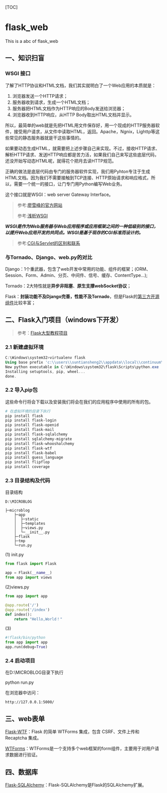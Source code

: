 [TOC]

# flask_web

This is a abc of flask_web

## 一、知识扫盲

### WSGI 接口

了解了HTTP协议和HTML文档，我们其实就明白了一个Web应用的本质就是：

1. 浏览器发送一个HTTP请求；
2. 服务器收到请求，生成一个HTML文档；
3. 服务器把HTML文档作为HTTP响应的Body发送给浏览器；
4. 浏览器收到HTTP响应，从HTTP Body取出HTML文档并显示。

所以，最简单的web就是先把HTML用文件保存好，用一个现成的HTTP服务器软件，接受用户请求，从文件中读取HTML，返回。Apache，Ngnix，Lighttp等这些常见的静态服务器就是干这些事情的。

如果要动态生成HTML，就需要把上述步骤自己来实现。不过，接收HTTP请求、解析HTTP请求、发送HTTP响应都是苦力活，如果我们自己来写这些底层代码，还没开始写动态HTML呢，就得花个把月去读HTTP规范。

正确的做法是底层代码由专门的服务器软件实现，我们用Pyhton专注于生成HTML文档。因为我们不需要接触到TCP连接、HTTP原始请求和响应格式，所以，需要一个统一的接口，让门专门用Python编写Web业务。

这个接口就是WSGI：web server Gateway Interface。
>参考:[廖雪峰的官方网站](https://www.liaoxuefeng.com/wiki/001374738125095c955c1e6d8bb493182103fac9270762a000/001386832689740b04430a98f614b6da89da2157ea3efe2000)
>
>参考:[浅析WSGI](https://blog.csdn.net/baidu_35085676/article/details/80184874)

***WSGI是作为Web服务器与Web应用程序或应用框架之间的一种低级别的接口，以提升Web应用开发的共同点。WSGI是基于现存的CGI标准而设计的。***

> 参考:[CGI与Servlet的区别和联系](https://www.cnblogs.com/MuyouSome/p/3938203.html)

### 与Tornado、Django、web.py的对比

Django：1个重武器，包含了web开发中常用的功能、组件的框架；(ORM、Session、Form、Admin、分页、中间件、信号、缓存、ContentType...);

Tornado：2大特性就是**异步非阻塞**、**原生支撑webSocket协议**；

Flask：**封装功能不及Django完善，性能不及Tornado**，但是Flask的[第三方开源组件](http://flask.pocoo.org/extensions/)比较丰富；



## 二、Flask入门项目（windows下开发）

>  参考：[Flask大型教程项目](http://www.pythondoc.com/flask-mega-tutorial/)
### 2.1 新建虚拟环境
```powershell
C:\Windows\system32>virtualenv flask
Using base prefix 'c:\\users\\suntiansheng2\\appdata\\local\\continuum\\anaconda3'
New python executable in C:\Windows\system32\flask\Scripts\python.exe
Installing setuptools, pip, wheel...
done.
```
### 2.2 导入pip包
这些命令行将会下载以及安装我们将会在我们的应用程序中使用的所有的包。

```powershell
# 在虚拟环境的目录下执行
pip install flask
pip install flask-login
pip install flask-openid
pip install flask-mail
pip install flask-sqlalchemy
pip install sqlalchemy-migrate
pip install flask-whooshalchemy
pip install flask-wtf
pip install flask-babel
pip install guess_language
pip install flipflop
pip install coverage
```
### 2.3 目录结构及代码
目录结构

```
D:\MICROBLOG

├─microblog
    ├─app
    │  ├─static
    │  ├─templates
    │  ├─views.py
    │  └─__init__.py
    ├─flask 
    ├─tmp
    └─run.py

```

(1) init.py

```python
from flask import Flask

app = Flask(__name__)
from app import views
```

(2)views.py

```python
from app import app

@app.route('/')
@app.route('/index')
def index():
	return "Hello,World！"
```

(3)

```python
#!flask/bin/python
from app import app
app.run(debug=True)
```


### 2.4 启动项目
在D:\MICROBLOG目录下执行

python run.py

在浏览器中访问：

```
http://127.0.0.1:5000/
```

## 三、web表单

[Flask-WTF](https://flask-wtf.readthedocs.io/en/stable/)：Flask 的简单 WTForms 集成，包含 CSRF、文件上传和 Recaptcha 集成。

[WTForms](https://wtforms.readthedocs.io/en/latest/)：WTForms是一个支持多个web框架的form组件，主要用于对用户请求数据进行验证。

## 四、数据库

[Flask-SQLAlchemy](http://flask-sqlalchemy.pocoo.org/2.3/)：Flask-SQLAlchemy是Flask的SQLAlchemy扩展。

